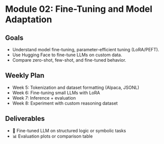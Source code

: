 # Module 02: Fine-Tuning and Model Adaptation

## Goals
- Understand model fine-tuning, parameter-efficient tuning (LoRA/PEFT).
- Use Hugging Face to fine-tune LLMs on custom data.
- Compare zero-shot, few-shot, and fine-tuned behavior.

## Weekly Plan
- Week 5: Tokenization and dataset formatting (Alpaca, JSONL)
- Week 6: Fine-tuning small LLMs with LoRA
- Week 7: Inference + evaluation
- Week 8: Experiment with custom reasoning dataset

## Deliverables
- 🧠 Fine-tuned LLM on structured logic or symbolic tasks
- 📊 Evaluation plots or comparison table
